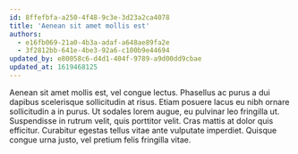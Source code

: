 ```yaml
---
id: 8ffefbfa-a250-4f48-9c3e-3d23a2ca4078
title: 'Aenean sit amet mollis est'
authors:
  - e16fb069-21a0-4b3a-adaf-a648ae89fa2e
  - 3f2812bb-641e-4be3-92a6-c100b9e44694
updated_by: e80058c6-d4d1-404f-9789-a9d00dd9cbae
updated_at: 1619468125
---
```

Aenean sit amet mollis est, vel congue lectus. Phasellus ac purus a dui dapibus scelerisque sollicitudin at risus. Etiam posuere lacus eu nibh ornare sollicitudin a in purus. Ut sodales lorem augue, eu pulvinar leo fringilla ut. Suspendisse in rutrum velit, quis porttitor velit. Cras mattis at dolor quis efficitur. Curabitur egestas tellus vitae ante vulputate imperdiet. Quisque congue urna justo, vel pretium felis fringilla vitae.